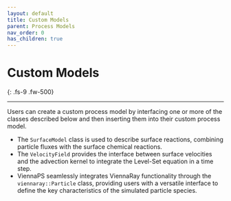 ```yaml
---
layout: default
title: Custom Models
parent: Process Models
nav_order: 0
has_children: true
---
```


# Custom Models
{: .fs-9 .fw-500}

---

Users can create a custom process model by interfacing one or more of the classes described below and then inserting them into their custom process model.

- The `SurfaceModel` class is used to describe surface reactions, combining particle fluxes with the surface chemical reactions.
- The `VelocityField` provides the interface between surface velocities and the advection kernel to integrate the Level-Set equation in a time step.
- ViennaPS seamlessly integrates ViennaRay functionality through the `viennaray::Particle` class, providing users with a versatile interface to define the key characteristics of the simulated particle species.

